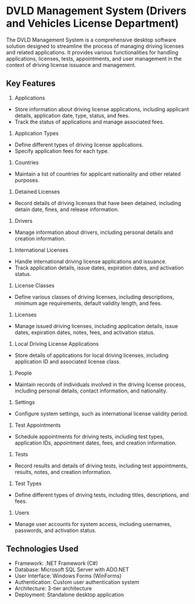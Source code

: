 #  DVLD Management System (Drivers and Vehicles License Department)

The DVLD Management System is a comprehensive desktop software solution designed to streamline the process of managing driving licenses and related applications. It provides various functionalities for handling applications, licenses, tests, appointments, and user management in the context of driving license issuance and management.

## Key Features

1. Applications
* Store information about driving license applications, including applicant details, application date, type, status, and fees.
* Track the status of applications and manage associated fees.
1. Application Types
* Define different types of driving license applications.
* Specify application fees for each type.
1. Countries
* Maintain a list of countries for applicant nationality and other related purposes.
1. Detained Licenses
* Record details of driving licenses that have been detained, including detain date, fines, and release information.
1. Drivers
* Manage information about drivers, including personal details and creation information.
1. International Licenses
* Handle international driving license applications and issuance.
* Track application details, issue dates, expiration dates, and activation status.
1. License Classes
* Define various classes of driving licenses, including descriptions, minimum age requirements, default validity length, and fees.
1. Licenses
* Manage issued driving licenses, including application details, issue dates, expiration dates, notes, fees, and activation status.
1. Local Driving License Applications
* Store details of applications for local driving licenses, including application ID and associated license class.
1. People
* Maintain records of individuals involved in the driving license process, including personal details, contact information, and nationality.
1. Settings
* Configure system settings, such as international license validity period.
1. Test Appointments
* Schedule appointments for driving tests, including test types, application IDs, appointment dates, fees, and creation information.
1. Tests
* Record results and details of driving tests, including test appointments, results, notes, and creation information.
1. Test Types
* Define different types of driving tests, including titles, descriptions, and fees.
1. Users
* Manage user accounts for system access, including usernames, passwords, and activation status.

## Technologies Used

* Framework: .NET Framework (C#)
* Database: Microsoft SQL Server with ADO.NET
* User Interface: Windows Forms (WinForms)
* Authentication: Custom user authentication system
* Architecture: 3-tier architecture
* Deployment: Standalone desktop application
